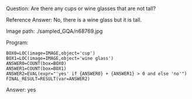 Question: Are there any cups or wine glasses that are not tall?

Reference Answer: No, there is a wine glass but it is tall.

Image path: ./sampled_GQA/n68769.jpg

Program:

```
BOX0=LOC(image=IMAGE,object='cup')
BOX1=LOC(image=IMAGE,object='wine glass')
ANSWER0=COUNT(box=BOX0)
ANSWER1=COUNT(box=BOX1)
ANSWER2=EVAL(expr="'yes' if {ANSWER0} + {ANSWER1} > 0 and else 'no'")
FINAL_RESULT=RESULT(var=ANSWER2)
```
Answer: yes

